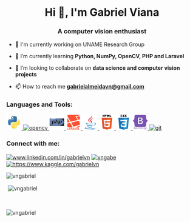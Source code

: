 <h1 align="center">Hi 👋, I'm Gabriel Viana</h1>
<h3 align="center">A computer vision enthusiast</h3>

- 🔭 I'm currently working on UNAME Research Group

- 🌱 I’m currently learning **Python, NumPy, OpenCV, PHP and Laravel**

- 👯 I’m looking to collaborate on **data science and computer vision projects**

- 📫 How to reach me **gabrielalmeidavn@gmail.com**

<h3 align="left">Languages and Tools:</h3>
<p align="left">  
<a href="https://www.python.org" target="_blank" rel="noreferrer"> <img src="https://raw.githubusercontent.com/devicons/devicon/master/icons/python/python-original.svg" alt="python" width="40" height="40"/> </a> 
<a href="https://opencv.org/" target="_blank" rel="noreferrer"> <img src="https://www.vectorlogo.zone/logos/opencv/opencv-icon.svg" alt="opencv" width="40" height="40"/> </a>
<a href="https://www.php.net" target="_blank" rel="noreferrer"> <img src="https://raw.githubusercontent.com/devicons/devicon/master/icons/php/php-original.svg" alt="php" width="40" height="40"/> </a> 
<a href="https://laravel.com/" target="_blank" rel="noreferrer"> <img src="https://raw.githubusercontent.com/devicons/devicon/master/icons/laravel/laravel-plain-wordmark.svg" alt="laravel" width="40" height="40"/> </a> 
<a href="https://www.java.com" target="_blank" rel="noreferrer"> <img src="https://raw.githubusercontent.com/devicons/devicon/master/icons/java/java-original.svg" alt="java" width="40" height="40"/> </a> 
<a href="https://www.w3.org/html/" target="_blank" rel="noreferrer"> <img src="https://raw.githubusercontent.com/devicons/devicon/master/icons/html5/html5-original-wordmark.svg" alt="html5" width="40" height="40"/> </a> 
<a href="https://www.w3schools.com/css/" target="_blank" rel="noreferrer"> <img src="https://raw.githubusercontent.com/devicons/devicon/master/icons/css3/css3-original-wordmark.svg" alt="css3" width="40" height="40"/> </a>
<a href="https://getbootstrap.com" target="_blank" rel="noreferrer"> <img src="https://raw.githubusercontent.com/devicons/devicon/master/icons/bootstrap/bootstrap-plain-wordmark.svg" alt="bootstrap" width="40" height="40"/> </a>
<a href="https://git-scm.com/" target="_blank" rel="noreferrer"> <img src="https://www.vectorlogo.zone/logos/git-scm/git-scm-icon.svg" alt="git" width="40" height="40"/> </a> 
</p>

<h3 align="left">Connect with me:</h3>
<p align="left">
<a href="https://linkedin.com/in/www.linkedin.com/in/gabrielvn" target="blank"><img align="center" src="https://raw.githubusercontent.com/rahuldkjain/github-profile-readme-generator/master/src/images/icons/Social/linked-in-alt.svg" alt="www.linkedin.com/in/gabrielvn" height="30" width="40" /></a>
<a href="https://twitter.com/vngabe" target="blank"><img align="center" src="https://raw.githubusercontent.com/rahuldkjain/github-profile-readme-generator/master/src/images/icons/Social/twitter.svg" alt="vngabe" height="30" width="40" /></a>
<a href="https://kaggle.com/https://www.kaggle.com/gabrielvn" target="blank"><img align="center" src="https://raw.githubusercontent.com/rahuldkjain/github-profile-readme-generator/master/src/images/icons/Social/kaggle.svg" alt="https://www.kaggle.com/gabrielvn" height="30" width="40" /></a>
</p>

<p><img align="left" src="https://github-readme-stats.vercel.app/api/top-langs?username=vngabriel&show_icons=true&locale=en&layout=compact&theme=dark" alt="vngabriel" /></p>

<br/>

<p>&nbsp;<img align="center" src="https://github-readme-stats.vercel.app/api?username=vngabriel&show_icons=true&locale=en&theme=dark" alt="vngabriel" /></p>

<br/>

<p><img align="center" src="https://github-readme-streak-stats.herokuapp.com/?user=vngabriel&theme=dark" alt="vngabriel" /></p>
